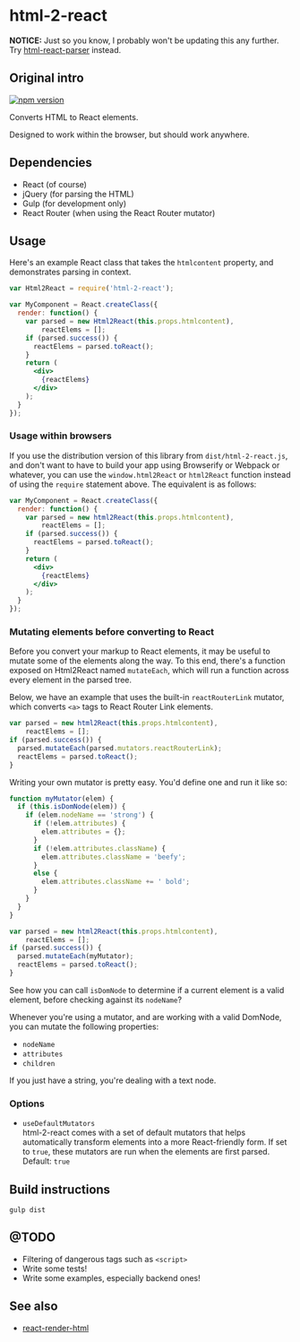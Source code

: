 # html-2-react

**NOTICE:** Just so you know, I probably won't be updating this any further. Try [html-react-parser](https://github.com/remarkablemark/html-react-parser) instead.

## Original intro

[![npm version](https://badge.fury.io/js/html-2-react.svg)](https://badge.fury.io/js/html-2-react)

Converts HTML to React elements.

Designed to work within the browser, but should work anywhere.

## Dependencies

* React (of course)
* jQuery (for parsing the HTML)
* Gulp (for development only)
* React Router (when using the React Router mutator)

## Usage

Here's an example React class that takes the `htmlcontent` property, and demonstrates parsing in context.

```jsx
var Html2React = require('html-2-react');

var MyComponent = React.createClass({
  render: function() {
    var parsed = new Html2React(this.props.htmlcontent),
        reactElems = [];
    if (parsed.success()) {
      reactElems = parsed.toReact();
    }
    return (
      <div>
        {reactElems}
      </div>
    );
  }
});
```

### Usage within browsers

If you use the distribution version of this library from `dist/html-2-react.js`, and don't want to have to build your app using Browserify or Webpack or whatever, you can use the `window.html2React` or `html2React` function instead of using the `require` statement above. The equivalent is as follows:

```jsx
var MyComponent = React.createClass({
  render: function() {
    var parsed = new html2React(this.props.htmlcontent),
        reactElems = [];
    if (parsed.success()) {
      reactElems = parsed.toReact();
    }
    return (
      <div>
        {reactElems}
      </div>
    );
  }
});
```

### Mutating elements before converting to React

Before you convert your markup to React elements, it may be useful to mutate some of the elements along the way. To this end, there's a function exposed on Html2React named `mutateEach`, which will run a function across every element in the parsed tree.

Below, we have an example that uses the built-in `reactRouterLink` mutator, which converts `<a>` tags to React Router Link elements.

```jsx
var parsed = new html2React(this.props.htmlcontent),
    reactElems = [];
if (parsed.success()) {
  parsed.mutateEach(parsed.mutators.reactRouterLink);
  reactElems = parsed.toReact();
}
```

Writing your own mutator is pretty easy. You'd define one and run it like so:

```jsx
function myMutator(elem) {
  if (this.isDomNode(elem)) {
    if (elem.nodeName == 'strong') {
      if (!elem.attributes) {
        elem.attributes = {};
      }
      if (!elem.attributes.className) {
        elem.attributes.className = 'beefy';
      }
      else {
        elem.attributes.className += ' bold';
      }
    }
  }
}

var parsed = new html2React(this.props.htmlcontent),
    reactElems = [];
if (parsed.success()) {
  parsed.mutateEach(myMutator);
  reactElems = parsed.toReact();
}
```

See how you can call `isDomNode` to determine if a current element is a valid element, before checking against its `nodeName`?

Whenever you're using a mutator, and are working with a valid DomNode, you can mutate the following properties:

* `nodeName`
* `attributes`
* `children`

If you just have a string, you're dealing with a text node.

### Options

* `useDefaultMutators`  
  html-2-react comes with a set of default mutators that helps automatically transform elements into a more React-friendly form. If set to `true`, these mutators are run when the elements are first parsed.  
  Default: `true`

## Build instructions

`gulp dist`

## @TODO

* Filtering of dangerous tags such as `<script>`
* Write some tests!
* Write some examples, especially backend ones!

## See also

* [react-render-html](https://github.com/noraesae/react-render-html)
